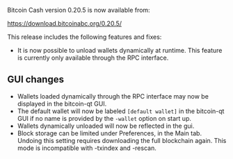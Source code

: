 Bitcoin Cash version 0.20.5 is now available from:

  <https://download.bitcoinabc.org/0.20.5/>

This release includes the following features and fixes:
 - It is now possible to unload wallets dynamically at runtime. This feature is
   currently only available through the RPC interface.

GUI changes
-----------
 - Wallets loaded dynamically through the RPC interface may now be displayed in
   the bitcoin-qt GUI.
 - The default wallet will now be labeled `[default wallet]` in the bitcoin-qt
   GUI if no name is provided by the `-wallet` option on start up.
 - Wallets dynamically unloaded will now be reflected in the gui.
 - Block storage can be limited under Preferences, in the Main tab. Undoing
   this setting requires downloading the full blockchain again. This mode is
   incompatible with -txindex and -rescan.
